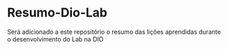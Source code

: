 # Resumo-Dio-Lab
Será adicionado a este repositório o resumo das lições aprendidas durante o desenvolvimento do Lab na DIO
